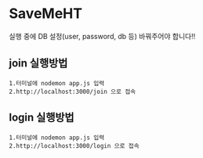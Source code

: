 # SaveMeHT

실행 중에 DB 설정(user, password, db 등) 바꿔주어야 합니다!!

## join 실행방법

```
1.터미널에 nodemon app.js 입력
2.http://localhost:3000/join 으로 접속
```


## login 실행방법

```
1.터미널에 nodemon app.js 입력
2.http://localhost:3000/login 으로 접속
```


